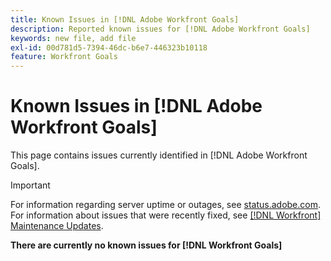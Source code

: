 ```yaml
---
title: Known Issues in [!DNL Adobe Workfront Goals]
description: Reported known issues for [!DNL Adobe Workfront Goals]
keywords: new file, add file
exl-id: 00d781d5-7394-46dc-b6e7-446323b10118
feature: Workfront Goals
---
```

# Known Issues in [!DNL Adobe Workfront Goals]

This page contains issues currently identified in [!DNL Adobe Workfront Goals].

>[!IMPORTANT]
>
>For information regarding server uptime or outages, see [status.adobe.com](https://status.adobe.com). For information about issues that were recently fixed, see [[!DNL Workfront] Maintenance Updates](../maintenance/current-updates.md).

**There are currently no known issues for [!DNL Workfront Goals]**

<!--


-->

